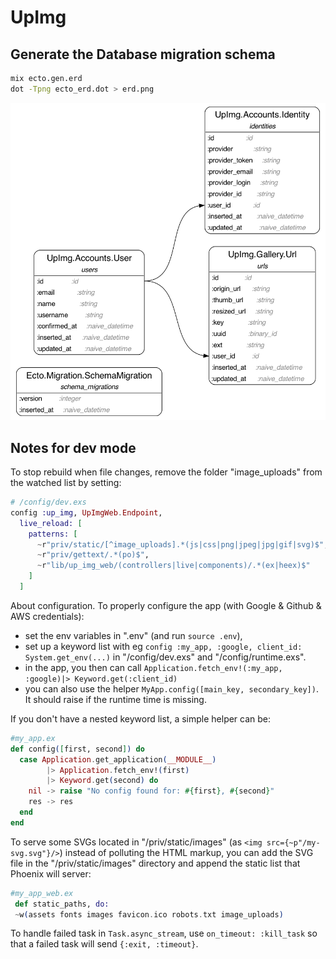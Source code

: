 # UpImg

## Generate the Database migration schema

```bash
mix ecto.gen.erd
dot -Tpng ecto_erd.dot > erd.png
```

![ERD](erd.png)

## Notes for dev mode

To stop rebuild when file changes, remove the folder "image_uploads" from the watched list by setting:

```elixir
# /config/dev.exs
config :up_img, UpImgWeb.Endpoint,
  live_reload: [
    patterns: [
      ~r"priv/static/[^image_uploads].*(js|css|png|jpeg|jpg|gif|svg)$",
      ~r"priv/gettext/.*(po)$",
      ~r"lib/up_img_web/(controllers|live|components)/.*(ex|heex)$"
    ]
  ]
```

About configuration. To properly configure the app (with Google & Github & AWS credentials):

- set the env variables in ".env" (and run `source .env`),
- set up a keyword list with eg `config :my_app, :google, client_id: System.get_env(...)` in "/config/dev.exs" and "/config/runtime.exs".
- in the app, you then can call `Application.fetch_env!(:my_app, :google)|> Keyword.get(:client_id)`
- you can also use the helper `MyApp.config([main_key, secondary_key])`. It should raise if the runtime time is missing.

If you don't have a nested keyword list, a simple helper can be:

```elixir
#my_app.ex
def config([first, second]) do
  case Application.get_application(__MODULE__)
        |> Application.fetch_env!(first)
        |> Keyword.get(second) do
    nil -> raise "No config found for: #{first}, #{second}"
    res -> res
  end
end
```

To serve some SVGs located in "/priv/static/images" (as `<img src={~p"/my-svg.svg"}/>`) instead of polluting the HTML markup, you can add the SVG file in the "/priv/static/images" directory and append the static list that Phoenix will server:

```elixir
#my_app_web.ex
 def static_paths, do:
 ~w(assets fonts images favicon.ico robots.txt image_uploads)
```

To handle failed task in `Task.async_stream`, use `on_timeout: :kill_task` so that a failed task will send `{:exit, :timeout}`.
